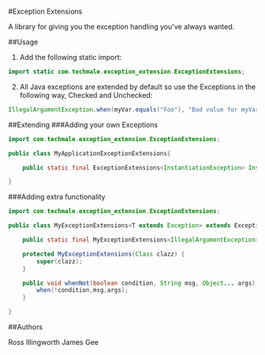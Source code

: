 #Exception Extensions

A library for giving you the exception handling you've always wanted. 

##Usage

1. Add the following static import: 

```java 
import static com.techmale.exception_extension.ExceptionExtensions;
```
2. All Java exceptions are extended by default so use the Exceptions in the following way, Checked and Unchecked: 
```java
IllegalArgumentException.when(myVar.equals("Foo"), "Bad value for myVar: %s", myvar);
```


##Extending
###Adding your own Exceptions
```java
import com.techmale.exception_extension.ExceptionExtensions;

public class MyApplicationExceptionExtensions{

    public static final ExceptionExtensions<InstantiationException> InstantiationException = new ExceptionExtensions(InstantiationException.class);

}
```

###Adding extra functionality
```java
import com.techmale.exception_extension.ExceptionExtensions;

public class MyExceptionExtensions<T extends Exception> extends ExceptionExtensions<T> {

    public static final MyExceptionExtensions<IllegalArgumentException> IllegalArgumentException = new MyExceptionExtensions(IllegalArgumentException.class);

    protected MyExceptionExtensions(Class clazz) {
        super(clazz);
    }

    public void whenNot(boolean condition, String msg, Object... args) throws T {
        when(!condition,msg,args);
    }

}
```


##Authors

Ross Illingworth
James Gee
